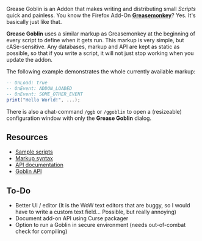 Grease Goblin is an Addon that makes writing and distributing small *Scripts* quick and painless. You know the Firefox Add-On [**Greasemonkey**](https://addons.mozilla.org/de/firefox/addon/greasemonkey)? Yes. It's basically just like that.

**Grease Goblin** uses a similar markup as Greasemonkey at the beginning of every script to define when it gets run. This markup is very simple, but cASe-sensitive. Any databases, markup and API are kept as static as possible, so that if you write a script, it will not just  stop working when you update the addon.

The following example demonstrates the whole currently available markup:

```lua
-- OnLoad: true
-- OnEvent: ADDON_LOADED
-- OnEvent: SOME_OTHER_EVENT
print("Hello World!", ...);
```

There is also a chat-command `/ggb` or `/ggoblin` to open a (resizeable) configuration window with only the **Grease Goblin** dialog.

Resources
---------

* [Sample scripts](https://github.com/watchout-mods/GreaseGoblin/wiki/Script-examples)
* [Markup syntax](https://github.com/watchout-mods/GreaseGoblin/wiki/Syntax)
* [API documentation](http://wow.curseforge.com/addons/grease-goblin/pages/api/)
* [Goblin API](https://github.com/watchout-mods/GreaseGoblin/wiki/Goblin-API)

To-Do
-----

* Better UI / editor (It is the WoW text editors that are buggy, so I would have to write a custom text field... Possible, but really annoying)
* Document add-on API using Curse packager
* Option to run a Goblin in secure environment (needs out-of-combat check for compiling)
